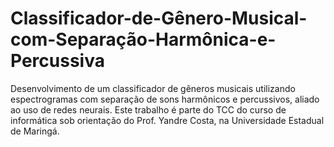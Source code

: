 # Classificador-de-Gênero-Musical-com-Separação-Harmônica-e-Percussiva
Desenvolvimento de um classificador de gêneros musicais utilizando espectrogramas com separação de sons harmônicos e percussivos, aliado ao uso de redes neurais. Este trabalho é parte do TCC do curso de informática sob orientação do Prof. Yandre Costa, na Universidade Estadual de Maringá.
